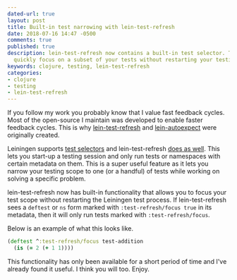 ```yaml
---
dated-url: true
layout: post
title: Built-in test narrowing with lein-test-refresh
date: 2018-07-16 14:47 -0500
comments: true
published: true
description: lein-test-refresh now contains a built-in test selector. This lets you
  quickly focus on a subset of your tests without restarting your testing process.
keywords: clojure, testing, lein-test-refresh
categories:
- clojure
- testing
- lein-test-refresh
---
```


If you follow my work you probably know that I value fast feedback cycles. Most of the open-source I maintain was developed to enable faster feedback cycles. This is why [lein-test-refresh](https://github.com/jakemcc/lein-test-refresh/) and [lein-autoexpect](https://github.com/clojure-expectations/lein-autoexpect) were originally created.


Leiningen supports [test selectors](https://github.com/technomancy/leiningen/blob/master/doc/TUTORIAL.md#tests) and lein-test-refresh [does as well](https://github.com/jakemcc/lein-test-refresh/blob/master/CHANGES.md#040). This lets you start-up a testing session and only run tests or namespaces with certain metadata on them. This is a super useful feature as it lets you narrow your testing scope to one (or a handful) of tests while working on solving a specific problem.

lein-test-refresh now has built-in functionality that allows you to focus your test scope without restarting the Leiningen test process. If lein-test-refresh sees a `deftest` or `ns` form marked with `:test-refresh/focus true` in its metadata, then it will only run tests marked with `:test-refresh/focus`.

Below is an example of what this looks like.

```clojure
(deftest ^:test-refresh/focus test-addition
  (is (= 2 (+ 1 1))))
```

This functionality has only been available for a short period of time and I've already found it useful. I think you will too. Enjoy.